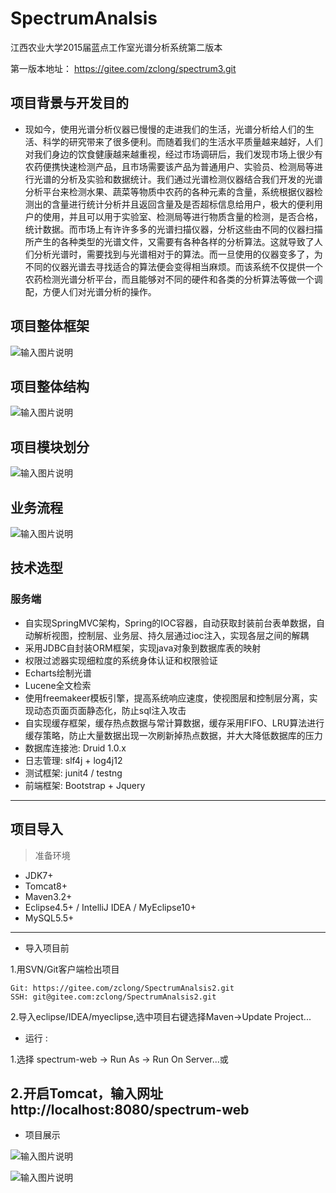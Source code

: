 # SpectrumAnalsis
江西农业大学2015届蓝点工作室光谱分析系统第二版本

第一版本地址：
https://gitee.com/zclong/spectrum3.git


## 项目背景与开发目的
-  现如今，使用光谱分析仪器已慢慢的走进我们的生活，光谱分析给人们的生活、科学的研究带来了很多便利。而随着我们的生活水平质量越来越好，人们对我们身边的饮食健康越来越重视，经过市场调研后，我们发现市场上很少有农药便携快速检测产品，且市场需要该产品为普通用户、实验员、检测局等进行光谱的分析及实验和数据统计。我们通过光谱检测仪器结合我们开发的光谱分析平台来检测水果、蔬菜等物质中农药的各种元素的含量，系统根据仪器检测出的含量进行统计分析并且返回含量及是否超标信息给用户，极大的便利用户的使用，并且可以用于实验室、检测局等进行物质含量的检测，是否合格，统计数据。而市场上有许许多多的光谱扫描仪器，分析这些由不同的仪器扫描所产生的各种类型的光谱文件，又需要有各种各样的分析算法。这就导致了人们分析光谱时，需要找到与光谱相对于的算法。而一旦使用的仪器变多了，为不同的仪器光谱去寻找适合的算法便会变得相当麻烦。而该系统不仅提供一个农药检测光谱分析平台，而且能够对不同的硬件和各类的分析算法等做一个调配，方便人们对光谱分析的操作。


## 项目整体框架

![输入图片说明](https://images.gitee.com/uploads/images/2018/0802/173721_9e2f77a3_1222466.png "spectrum.png")


## 项目整体结构

![输入图片说明](https://images.gitee.com/uploads/images/2018/0802/173910_a0167490_1222466.png "屏幕截图.png")


## 项目模块划分

![输入图片说明](https://images.gitee.com/uploads/images/2018/0802/174026_cfb34237_1222466.png "屏幕截图.png")


## 业务流程

![输入图片说明](https://images.gitee.com/uploads/images/2018/0802/174140_004b6c25_1222466.png "屏幕截图.png")


## 技术选型
### 服务端
- 自实现SpringMVC架构，Spring的IOC容器，自动获取封装前台表单数据，自动解析视图，控制层、业务层、持久层通过ioc注入，实现各层之间的解耦
- 采用JDBC自封装ORM框架，实现java对象到数据库表的映射
- 权限过滤器实现细粒度的系统身体认证和权限验证 
- Echarts绘制光谱 
- Lucene全文检索
- 使用freemakeer模板引擎，提高系统响应速度，使视图层和控制层分离，实现动态页面页面静态化，防止sql注入攻击
- 自实现缓存框架，缓存热点数据与常计算数据，缓存采用FIFO、LRU算法进行缓存策略，防止大量数据出现一次刷新掉热点数据，并大大降低数据库的压力 
- 数据库连接池: Druid 1.0.x
- 日志管理: slf4j + log4j12
- 测试框架: junit4 / testng
- 前端框架: Bootstrap + Jquery

--------------------

## 项目导入
> 准备环境
- JDK7+
- Tomcat8+
- Maven3.2+
- Eclipse4.5+ / IntelliJ IDEA / MyEclipse10+
- MySQL5.5+

--------------------

- 导入项目前

1.用SVN/Git客户端检出项目
```
Git: https://gitee.com/zclong/SpectrumAnalsis2.git
SSH: git@gitee.com:zclong/SpectrumAnalsis2.git
```

2.导入eclipse/IDEA/myeclipse,选中项目右键选择Maven->Update Project...

- 运行 :     

1.选择 spectrum-web -> Run As -> Run On Server...或

2.开启Tomcat，输入网址 http://localhost:8080/spectrum-web
--------------------

- 项目展示

![输入图片说明](https://images.gitee.com/uploads/images/2018/0802/174909_d4adcb37_1222466.png "屏幕截图.png")

![输入图片说明](https://images.gitee.com/uploads/images/2018/0802/175713_2f8f3ae6_1222466.png "spectrum.png")



